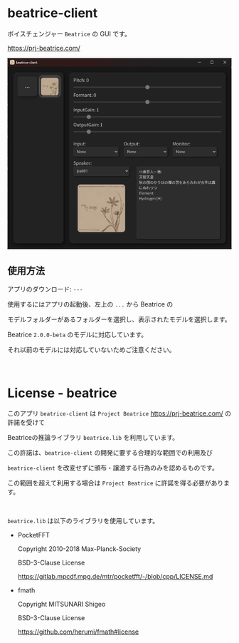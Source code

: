 # beatrice-client

ボイスチェンジャー `Beatrice`  の GUI です。 

https://prj-beatrice.com/

<img src="./img/gui.png"/>

## 使用方法

アプリのダウンロード: `---`

使用するにはアプリの起動後、左上の `...` から Beatrice の

モデルフォルダーがあるフォルダーを選択し、表示されたモデルを選択します。

Beatrice `2.0.0-beta` のモデルに対応しています。

それ以前のモデルには対応していないためご注意ください。

<br>

# License - beatrice

このアプリ `beatrice-client` は `Project Beatrice` https://prj-beatrice.com/ の許諾を受けて 

Beatriceの推論ライブラリ `beatrice.lib` を利用しています。

この許諾は、`beatrice-client` の開発に要する合理的な範囲での利用及び

`beatrice-client` を改変せずに頒布・譲渡する行為のみを認めるものです。

この範囲を超えて利用する場合は `Project Beatrice` に許諾を得る必要があります。

<br>

`beatrice.lib` は以下のライブラリを使用しています。

- PocketFFT

    Copyright 2010-2018 Max-Planck-Society

    BSD-3-Clause License

    https://gitlab.mpcdf.mpg.de/mtr/pocketfft/-/blob/cpp/LICENSE.md

- fmath

    Copyright MITSUNARI Shigeo

    BSD-3-Clause License

    https://github.com/herumi/fmath#license
